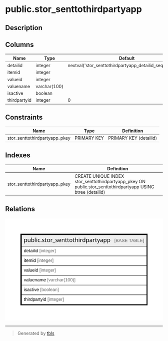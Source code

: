 # public.stor_senttothirdpartyapp

## Description

## Columns

| Name | Type | Default | Nullable | Children | Parents | Comment |
| ---- | ---- | ------- | -------- | -------- | ------- | ------- |
| detailid | integer | nextval('stor_senttothirdpartyapp_detailid_seq'::regclass) | false |  |  |  |
| itemid | integer |  | true |  |  |  |
| valueid | integer |  | true |  |  |  |
| valuename | varchar(100) |  | true |  |  |  |
| isactive | boolean |  | true |  |  |  |
| thirdpartyid | integer | 0 | true |  |  |  |

## Constraints

| Name | Type | Definition |
| ---- | ---- | ---------- |
| stor_senttothirdpartyapp_pkey | PRIMARY KEY | PRIMARY KEY (detailid) |

## Indexes

| Name | Definition |
| ---- | ---------- |
| stor_senttothirdpartyapp_pkey | CREATE UNIQUE INDEX stor_senttothirdpartyapp_pkey ON public.stor_senttothirdpartyapp USING btree (detailid) |

## Relations

![er](public.stor_senttothirdpartyapp.svg)

---

> Generated by [tbls](https://github.com/k1LoW/tbls)

